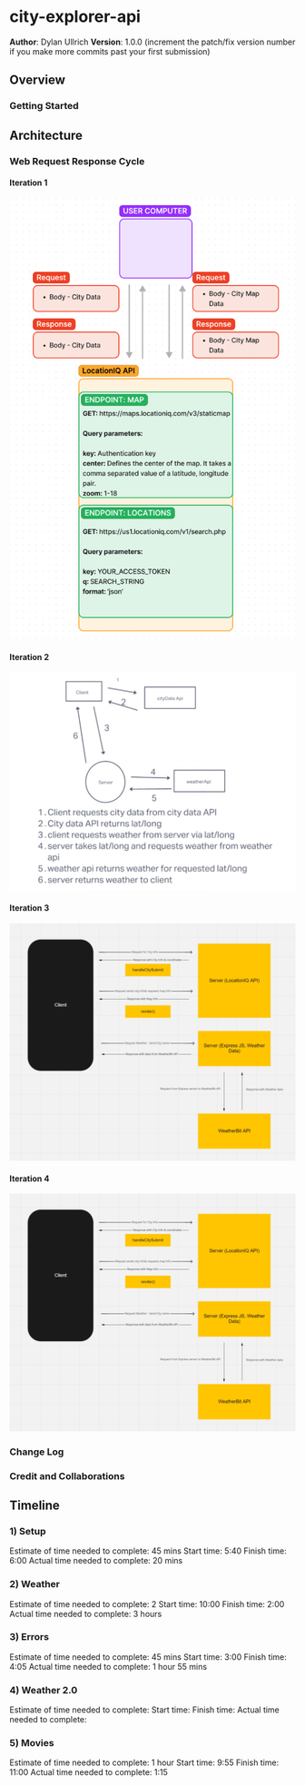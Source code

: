 # city-explorer-api

**Author**: Dylan Ullrich
**Version**: 1.0.0 (increment the patch/fix version number if you make more commits past your first submission)

## Overview

### Getting Started

## Architecture

### Web Request Response Cycle

#### Iteration 1

![Web Request Response Cycle](./img/Lab6WRRC.png)

#### Iteration 2

![Web Request Response Cycle](./img/Lab7WRRC.png)

#### Iteration 3

![Web Request Response Cycle](./img/Lab8WRRC.png)

#### Iteration 4

![Web Request Response Cycle](./img/Lab8WRRC.png)

### Change Log

### Credit and Collaborations

## Timeline

### 1) Setup

Estimate of time needed to complete: 45 mins
Start time: 5:40
Finish time: 6:00
Actual time needed to complete: 20 mins

### 2) Weather

Estimate of time needed to complete: 2
Start time: 10:00
Finish time: 2:00
Actual time needed to complete: 3 hours

### 3) Errors

Estimate of time needed to complete: 45 mins
Start time: 3:00
Finish time: 4:05
Actual time needed to complete: 1 hour 55 mins

### 4) Weather 2.0

Estimate of time needed to complete:
Start time:
Finish time:
Actual time needed to complete:

### 5) Movies

Estimate of time needed to complete: 1 hour
Start time: 9:55
Finish time: 11:00
Actual time needed to complete: 1:15
